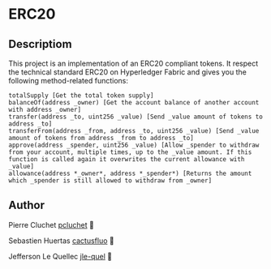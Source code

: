 # ERC20

## Descriptiom
This project is an implementation of an ERC20 compliant tokens.
It respect the technical standard ERC20 on Hyperledger Fabric and gives you the following method-related functions:
```
totalSupply [Get the total token supply]
balanceOf(address _owner) [Get the account balance of another account with address _owner]
transfer(address _to, uint256 _value) [Send _value amount of tokens to address _to]
transferFrom(address _from, address _to, uint256 _value) [Send _value amount of tokens from address _from to address _to]
approve(address _spender, uint256 _value) [Allow _spender to withdraw from your account, multiple times, up to the _value amount. If this function is called again it overwrites the current allowance with _value]
allowance(address *_owner*, address *_spender*) [Returns the amount which _spender is still allowed to withdraw from _owner]
```

## Author
Pierre Cluchet [pcluchet](https://github.com/pcluchet) 🐝

Sebastien Huertas [cactusfluo](https://gitlab.com/cactusfluo) 🦍

Jefferson Le Quellec [jle-quel](https://github.com/jle-quel) 🐜
